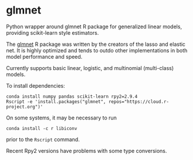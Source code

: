 # glmnet
Python wrapper around glmnet R package for generalized linear models,
providing scikit-learn style estimators.

The [glmnet](https://web.stanford.edu/~hastie/glmnet/glmnet_alpha.html) R package was written by the creators of the lasso and elastic net. 
It is highly optimized and tends to outdo other implementations 
in both model performance and speed.  

Currently supports basic linear, logistic, and multinomial (multi-class) models.

To install dependencies:
```
conda install numpy pandas scikit-learn rpy2=2.9.4
Rscript -e 'install.packages("glmnet", repos="https://cloud.r-project.org")'
```
On some systems, it may be necessary to run
```
conda install -c r libiconv
```
prior to the `Rscript` command.

Recent Rpy2 versions have problems with some type conversions.

